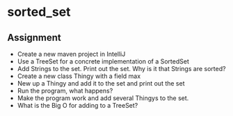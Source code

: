 # sorted_set

## Assignment

- Create a new maven project in IntelliJ
- Use a TreeSet for a concrete implementation of a SortedSet
- Add Strings to the set. Print out the set. Why is it that Strings are sorted?
- Create a new class Thingy with a field max
- New up a Thingy and add it to the set and print out the set
- Run the program, what happens?
- Make the program work and add several Thingys to the set.
- What is the Big O for adding to a TreeSet?